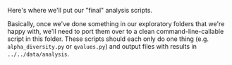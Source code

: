 Here's where we'll put our "final" analysis scripts.

Basically, once we've done something in our exploratory
folders that we're happy with, we'll need to port them
over to a clean command-line-callable script in this folder.
These scripts should each only do one thing (e.g. `alpha_diversity.py`
or `qvalues.py`) and output files with results in `../../data/analysis`.

